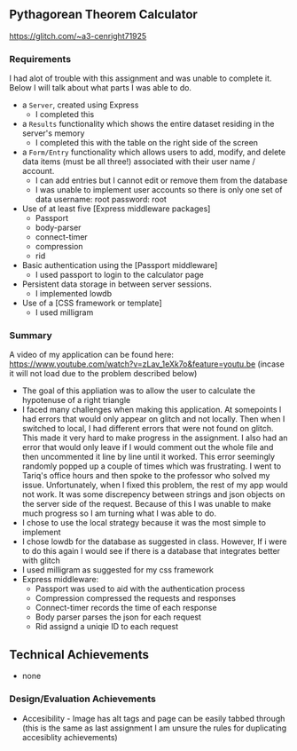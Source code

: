 ## Pythagorean Theorem Calculator

https://glitch.com/~a3-cenright71925 

### Requirements

I had alot of trouble with this assignment and was unable to complete it. Below I will talk about what parts I was able to do.
- a `Server`, created using Express 
    - I completed this 
- a `Results` functionality which shows the entire dataset residing in the server's memory
    - I completed this with the table on the right side of the screen
- a `Form/Entry` functionality which allows users to add, modify, and delete data items (must be all three!) associated with their user name / account.
    - I can add entries but I cannot edit or remove them from the database
    - I was unable to implement user accounts so there is only one set of data
    username: root password: root
- Use of at least five [Express middleware packages]
    - Passport
    - body-parser
    - connect-timer
    - compression
    - rid
- Basic authentication using the [Passport middleware]
    - I used passport to login to the calculator page
- Persistent data storage in between server sessions. 
    - I implemented lowdb
- Use of a [CSS framework or template]
    - I used milligram

### Summary

A video of my application can be found here: https://www.youtube.com/watch?v=zLav_1eXk7o&feature=youtu.be (incase it will not load due to the problem described below)

- The goal of this appliation was to allow the user to calculate the hypotenuse of a right triangle
- I faced many challenges when making this application. At somepoints I had errors that would only appear on glitch and not locally. Then when I switched to local, I had different errors that were not found on glitch. This made it very hard to make progress in the assignment. I also had an error that would only leave if I would comment out the whole file and then uncommented it line by line until it worked. This error seemingly randomly popped up a couple of times which was frustrating. I went to Tariq's office hours and then spoke to the professor who solved my issue. Unfortunately, when I fixed this problem, the rest of my app would not work. It was some discrepency between strings and json objects on the server side of the request. Because of this I was unable to make much progress so I am turning what I was able to do.
- I chose to use the local strategy because it was the most simple to implement
- I chose lowdb for the database as suggested in class. However, If i were to do this again I would see if there is a database that integrates better with glitch
- I used milligram as suggested for my css framework
- Express middleware:
    - Passport was used to aid with the authentication process 
    - Compression compressed the requests and responses
    - Connect-timer records the time of each response
    - Body parser parses the json for each request
    - Rid assignd a uniqie ID to each request

## Technical Achievements
- none

### Design/Evaluation Achievements
- Accesibility - Image has alt tags and page can be easily tabbed through (this is the same as last assignment I am unsure the rules for duplicating accesiblity achievements)
